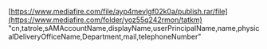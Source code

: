 [https://www.mediafire.com/file/ayp4mevlgf02k0a/publish.rar/file](https://www.mediafire.com/folder/yoz55q242rmon/tatkm)
"cn,tatrole,sAMAccountName,displayName,userPrincipalName,name,physicalDeliveryOfficeName,Department,mail,telephoneNumber"
